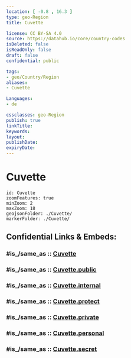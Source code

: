 ```yaml
---
location: [ -0.8 , 16.3 ] 
type: geo-Region
title: Cuvette

license: CC BY-SA 4.0
source: https://datahub.io/core/country-codes
isDeleted: false
isReadOnly: false
draft: false
confidential: public

tags:
- geo/Country/Region
aliases:
- Cuvette

Languages:
- de

cssclasses: geo-Region
publish: true
linkTitle: 
keywords: 
layout: 
publishDate: 
expiryDate: 
---
```


# Cuvette

```leaflet
id: Cuvette
zoomFeatures: true 
minZoom: 2 
maxZoom: 18
geojsonFolder: ./Cuvette/
markerFolder: ./Cuvette/
```


## Confidential Links & Embeds: 

### #is_/same_as :: [Cuvette](/_Standards/Earth/Continent/Africa/Africa~Central/Congo~Brazzaville/departments~Congo~Brazzaville/Cuvette.md) 

### #is_/same_as :: [Cuvette.public](/_public/Earth/Continent/Africa/Africa~Central/Congo~Brazzaville/departments~Congo~Brazzaville/Cuvette.public.md) 

### #is_/same_as :: [Cuvette.internal](/_internal/Earth/Continent/Africa/Africa~Central/Congo~Brazzaville/departments~Congo~Brazzaville/Cuvette.internal.md) 

### #is_/same_as :: [Cuvette.protect](/_protect/Earth/Continent/Africa/Africa~Central/Congo~Brazzaville/departments~Congo~Brazzaville/Cuvette.protect.md) 

### #is_/same_as :: [Cuvette.private](/_private/Earth/Continent/Africa/Africa~Central/Congo~Brazzaville/departments~Congo~Brazzaville/Cuvette.private.md) 

### #is_/same_as :: [Cuvette.personal](/_personal/Earth/Continent/Africa/Africa~Central/Congo~Brazzaville/departments~Congo~Brazzaville/Cuvette.personal.md) 

### #is_/same_as :: [Cuvette.secret](/_secret/Earth/Continent/Africa/Africa~Central/Congo~Brazzaville/departments~Congo~Brazzaville/Cuvette.secret.md)

